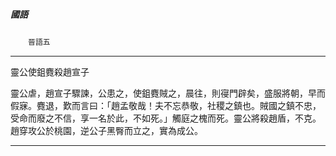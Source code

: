 

##### 國語
　　`晉語五`

* * *

靈公使鉏麑殺趙宣子

靈公虐，趙宣子驟諫，公患之，使鉏麑賊之，晨往，則寑門辟矣，盛服將朝，早而假寐。麑退，歎而言曰：「趙孟敬哉！夫不忘恭敬，社稷之鎮也。賊國之鎮不忠，受命而廢之不信，享一名於此，不如死。」觸庭之槐而死。靈公將殺趙盾，不克。趙穿攻公於桃園，逆公子黑臀而立之，實為成公。

* * *

